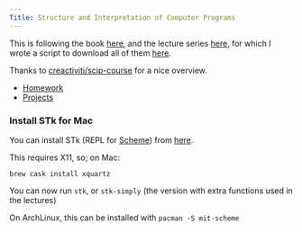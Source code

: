 ```yaml
---
Title: Structure and Interpretation of Computer Programs
---
```


This is following the book [here](https://github.com/sarabander/sicp-pdf), and the lecture series [here](https://archive.org/details/ucberkeley-webcast-PL3E89002AA9B9879E?sort=titleSorter), for which I wrote a script to download all of them [here](https://gist.github.com/seanbreckenridge/44854575b03e7f643b19bf40cf7e21bd).

Thanks to [creactiviti/scip-course](https://github.com/creactiviti/sicp-course) for a nice overview.

* [Homework](http://wla.berkeley.edu/~cs61a/reader/nodate-hw.pdf)
* [Projects](http://wla.berkeley.edu/~cs61a/reader/vol1.html)

### Install STk for Mac

You can install STk (REPL for [Scheme](https://en.wikipedia.org/wiki/Scheme_(programming_language))) from [here](https://inst.eecs.berkeley.edu/~scheme/precompiled/OSX/).

This requires X11, so; on Mac:

`brew cask install xquartz`

You can now run `stk`, or `stk-simply` (the version with extra functions used in the lectures)

On ArchLinux, this can be installed with `pacman -S mit-scheme`
